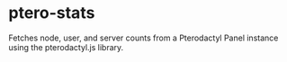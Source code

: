 # ptero-stats
Fetches node, user, and server counts from a Pterodactyl Panel instance using the pterodactyl.js library.
